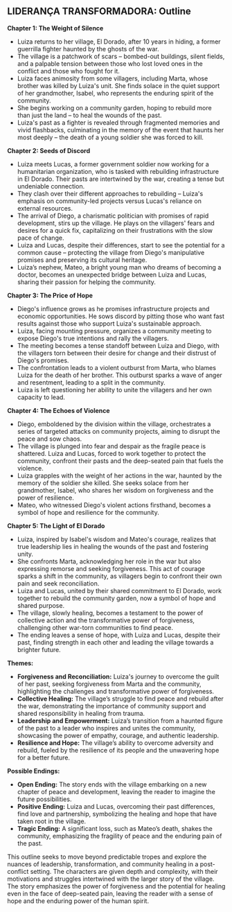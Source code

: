 ## LIDERANÇA TRANSFORMADORA: Outline

**Chapter 1: The Weight of Silence**

* Luiza returns to her village, El Dorado, after 10 years in hiding, a former guerrilla fighter haunted by the ghosts of the war.
* The village is a patchwork of scars – bombed-out buildings, silent fields, and a palpable tension between those who lost loved ones in the conflict and those who fought for it. 
* Luiza faces animosity from some villagers, including Marta, whose brother was killed by Luiza's unit.  She finds solace in the quiet support of her grandmother, Isabel, who represents the enduring spirit of the community.
* She begins working on a community garden, hoping to rebuild more than just the land –  to heal the wounds of the past. 
* Luiza's past as a fighter is revealed through fragmented memories and vivid flashbacks, culminating in the memory of the event that haunts her most deeply – the death of a young soldier she was forced to kill.

**Chapter 2: Seeds of Discord**

* Luiza meets Lucas, a former government soldier now working for a humanitarian organization, who is tasked with rebuilding infrastructure in El Dorado.  Their pasts are intertwined by the war, creating a tense but undeniable connection.
*  They clash over their different approaches to rebuilding – Luiza's emphasis on community-led projects versus Lucas's reliance on external resources.
*  The arrival of Diego, a charismatic politician with promises of rapid development, stirs up the village. He plays on the villagers' fears and desires for a quick fix, capitalizing on their frustrations with the slow pace of change.
*  Luiza and Lucas, despite their differences, start to see the potential for a common cause – protecting the village from Diego's manipulative promises and preserving its cultural heritage.
*  Luiza’s nephew, Mateo, a bright young man who dreams of becoming a doctor, becomes an unexpected bridge between Luiza and Lucas, sharing their passion for helping the community.

**Chapter 3: The Price of Hope**

* Diego's influence grows as he promises infrastructure projects and economic opportunities. He sows discord by pitting those who want fast results against those who support Luiza's sustainable approach.
* Luiza, facing mounting pressure, organizes a community meeting to expose Diego's true intentions and rally the villagers. 
* The meeting becomes a tense standoff between Luiza and Diego, with the villagers torn between their desire for change and their distrust of Diego's promises. 
* The confrontation leads to a  violent outburst from Marta, who blames Luiza for the death of her brother. This outburst sparks a wave of anger and resentment, leading to a split in the community. 
*  Luiza is left questioning her ability to unite the villagers and her own capacity to lead.  

**Chapter 4:  The Echoes of Violence**

* Diego, emboldened by the division within the village, orchestrates a series of targeted attacks on community projects, aiming to disrupt the peace and sow chaos.
*  The village is plunged into fear and despair as the fragile peace is shattered. Luiza and Lucas, forced to work together to protect the community, confront their pasts and the deep-seated pain that fuels the violence. 
*  Luiza grapples with the weight of her actions in the war, haunted by the memory of the soldier she killed.  She seeks solace from her grandmother, Isabel, who shares her wisdom on forgiveness and the power of resilience.
*  Mateo, who witnessed Diego's violent actions firsthand, becomes a symbol of hope and resilience for the community.

**Chapter 5: The Light of El Dorado**

*  Luiza, inspired by Isabel's wisdom and Mateo's courage, realizes that true leadership lies in healing the wounds of the past and fostering unity. 
*  She confronts Marta, acknowledging her role in the war but also expressing remorse and seeking forgiveness. This act of courage sparks a shift in the community, as villagers begin to confront their own pain and seek reconciliation.
*  Luiza and Lucas, united by their shared commitment to El Dorado, work together to rebuild the community garden, now a symbol of hope and shared purpose.
*  The village, slowly healing, becomes a testament to the power of collective action and the transformative power of forgiveness, challenging other war-torn communities to find peace.
*  The ending leaves a sense of hope, with Luiza and Lucas, despite their past, finding strength in each other and leading the village towards a brighter future. 

**Themes:**

* **Forgiveness and Reconciliation:**  Luiza's journey to overcome the guilt of her past, seeking forgiveness from Marta and the community, highlighting the challenges and transformative power of forgiveness. 
* **Collective Healing:**  The village’s struggle to find peace and rebuild after the war, demonstrating the importance of community support and shared responsibility in healing from trauma.
* **Leadership and Empowerment:**  Luiza’s transition from a haunted figure of the past to a leader who inspires and unites the community, showcasing the power of empathy, courage, and authentic leadership.
* **Resilience and Hope:**  The village’s ability to overcome adversity and rebuild, fueled by the resilience of its people and the unwavering hope for a better future.

**Possible Endings:**

* **Open Ending:**  The story ends with the village embarking on a new chapter of peace and development, leaving the reader to imagine the future possibilities.
* **Positive Ending:**  Luiza and Lucas, overcoming their past differences, find love and partnership, symbolizing the healing and hope that have taken root in the village. 
* **Tragic Ending:**  A significant loss, such as Mateo’s death, shakes the community, emphasizing the fragility of peace and the enduring pain of the past.

This outline seeks to move beyond predictable tropes and explore the nuances of leadership, transformation, and community healing in a post-conflict setting. The characters are given depth and complexity, with their motivations and struggles intertwined with the larger story of the village. The story emphasizes the power of forgiveness and the potential for healing even in the face of deep-seated pain, leaving the reader with a sense of hope and the enduring power of the human spirit. 
